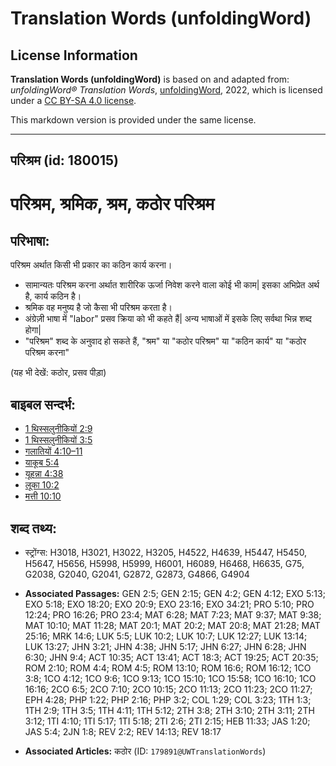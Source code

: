 # Translation Words (unfoldingWord)

## License Information

**Translation Words (unfoldingWord)** is based on and adapted from: _unfoldingWord® Translation Words_, [unfoldingWord](https://unfoldingword.org/utw), 2022, which is licensed under a [CC BY-SA 4.0 license](https://creativecommons.org/licenses/by-sa/4.0/legalcode.en).

This markdown version is provided under the same license.



--------------------------------

## परिश्रम (id: 180015)

परिश्रम, श्रमिक, श्रम, कठोर परिश्रम
===================================

परिभाषा:
--------

परिश्रम अर्थात किसी भी प्रकार का कठिन कार्य करना।

* सामान्यतः परिश्रम करना अर्थात शारीरिक ऊर्जा निवेश करने वाला कोई भी काम\| इसका अभिप्रेत अर्थ है, कार्य कठिन है।
* श्रमिक वह मनुष्य है जो कैसा भी परिश्रम करता है।
* अंग्रेज़ी भाषा में "labor" प्रसव क्रिया को भी कहते हैं\| अन्य भाषाओं में इसके लिए सर्वथा भिन्न शब्द होगा\|
* "परिश्रम" शब्द के अनुवाद हो सकते हैं, "श्रम" या "कठोर परिश्रम" या "कठिन कार्य" या "कठोर परिश्रम करना"

(यह भी देखें: कठोर, प्रसव पीड़ा)

बाइबल सन्दर्भ:
--------------

* [1 थिस्सलुनीकियों 2:9](https://ref.ly/1Thess0:0)
* [1 थिस्सलुनीकियों 3:5](https://ref.ly/1Thess0:0)
* [गलातियों 4:10–11](https://ref.ly/Gal4:10-Gal4:11)
* [याकूब 5:4](https://ref.ly/Jas5:4)
* [यूहन्ना 4:38](https://ref.ly/John4:38)
* [लूका 10:2](https://ref.ly/Luke10:2)
* [मत्ती 10:10](https://ref.ly/Matt10:10)

शब्द तथ्य:
----------

* स्ट्रोंग्स: H3018, H3021, H3022, H3205, H4522, H4639, H5447, H5450, H5647, H5656, H5998, H5999, H6001, H6089, H6468, H6635, G75, G2038, G2040, G2041, G2872, G2873, G4866, G4904

* **Associated Passages:** GEN 2:5; GEN 2:15; GEN 4:2; GEN 4:12; EXO 5:13; EXO 5:18; EXO 18:20; EXO 20:9; EXO 23:16; EXO 34:21; PRO 5:10; PRO 12:24; PRO 16:26; PRO 23:4; MAT 6:28; MAT 7:23; MAT 9:37; MAT 9:38; MAT 10:10; MAT 11:28; MAT 20:1; MAT 20:2; MAT 20:8; MAT 21:28; MAT 25:16; MRK 14:6; LUK 5:5; LUK 10:2; LUK 10:7; LUK 12:27; LUK 13:14; LUK 13:27; JHN 3:21; JHN 4:38; JHN 5:17; JHN 6:27; JHN 6:28; JHN 6:30; JHN 9:4; ACT 10:35; ACT 13:41; ACT 18:3; ACT 19:25; ACT 20:35; ROM 2:10; ROM 4:4; ROM 4:5; ROM 13:10; ROM 16:6; ROM 16:12; 1CO 3:8; 1CO 4:12; 1CO 9:6; 1CO 9:13; 1CO 15:10; 1CO 15:58; 1CO 16:10; 1CO 16:16; 2CO 6:5; 2CO 7:10; 2CO 10:15; 2CO 11:13; 2CO 11:23; 2CO 11:27; EPH 4:28; PHP 1:22; PHP 2:16; PHP 3:2; COL 1:29; COL 3:23; 1TH 1:3; 1TH 2:9; 1TH 3:5; 1TH 4:11; 1TH 5:12; 2TH 3:8; 2TH 3:10; 2TH 3:11; 2TH 3:12; 1TI 4:10; 1TI 5:17; 1TI 5:18; 2TI 2:6; 2TI 2:15; HEB 11:33; JAS 1:20; JAS 5:4; 2JN 1:8; REV 2:2; REV 14:13; REV 18:17
* **Associated Articles:** कठोर (ID: `179891@UWTranslationWords`)

